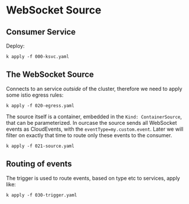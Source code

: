 # WebSocket Source

## Consumer Service

Deploy:

```
k apply -f 000-ksvc.yaml
```

## The WebSocket Source

Connects to an service _outside_ of the cluster, therefore we need to apply some istio egress rules:

```
k apply -f 020-egress.yaml
```

The source itself is a container, embedded in the `Kind: ContainerSource`, that can be parameterized. In ourcase the source sends all WebSocket events as CloudEvents, with the `eventType=my.custom.event`.  Later we will filter on exactly that time to route only these events to the consumer.

```
k apply -f 021-source.yaml
```

## Routing of events

The trigger is used to route events, based on type etc to services, apply like:

```
k apply -f 030-trigger.yaml
```
